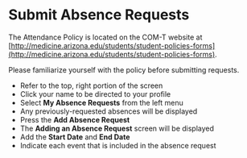 # Submit Absence Requests
The Attendance Policy is located on the COM-T website at [http://medicine.arizona.edu/students/student-policies-forms](http://medicine.arizona.edu/students/student-policies-forms). 

Please familiarize yourself with the policy before submitting requests.

* Refer to the top, right portion of the screen
* Click your name to be directed to your profile
* Select **My Absence Requests** from the left menu
* Any previously-requested absences will be displayed
* Press the **Add Absence Request**
* The **Adding an Absence Request** screen will be displayed
* Add the **Start Date** and **End Date**
* Indicate each event that is included in the absence request
